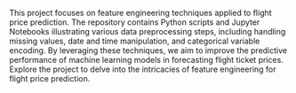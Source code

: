 This project focuses on feature engineering techniques applied to flight price prediction. The repository contains Python scripts and Jupyter Notebooks illustrating various data preprocessing steps, including handling missing values, date and time manipulation, and categorical variable encoding. By leveraging these techniques, we aim to improve the predictive performance of machine learning models in forecasting flight ticket prices. Explore the project to delve into the intricacies of feature engineering for flight price prediction.
